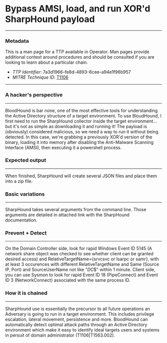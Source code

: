 
# Bypass AMSI, load, and run XOR'd SharpHound payload

---

### Metadata

This is a man page for a TTP available in Operator. Man pages provide additional context around procedures and should be consulted if you are looking to learn about a particular chain.

- *TTP Identifier*: 7a3d1966-fe8d-4893-8cee-a94e1f96b957
- *MITRE Technique ID*: [T1106](https://attack.mitre.org/techniques/T1106)

---

### A hacker's perspective

---

BloodHound is bar none, one of the most effective tools for understanding the Active Directory structure of a target environment. To use BloudHound, I first need to run the SharpHound collector inside the target environment... but it's not as simple as downloading it and running it! The payload is (obviously) considered malicious, so we need a way to run it without being detected. In this case, we're grabbing a previously XOR'd version of the binary, loading it into memory after disabling the Anti-Malware Scanning Interface (AMSI), then executing it a powershell process. 

### Expected output

---

When finished, SharpHound will create several JSON files and place them into a zip file. 

### Basic variations

---

SharpHound takes several arguments from the command line. Those arguments are detailed in attached link with the SharpHound documentation. 

### Prevent + Detect

---

On the Domain Controller side, look for rapid Windows Event ID 5145 (A network share object was checked to see whether client can be granted desired access) and RelativeTargetName={srvcsvc or lsarpc or samr}, with at least 3 occurences with different RelativeTargetName and Same (Source IP, Port) and SourceUserName not like "*DC*$" within 1 minute. Client side, you can use Sysmon to look for rapid Event ID 18 (PipeConnect) and Event ID 3 (NetworkConnect) associated with the same process ID. 

### How it is chained

---

SharpHound use is essentially the precursor to all future operations an Adversary is going to run in a target environment. This includes privilege escalation, lateral movement, persistence and more. BloodHound can automatically detect optimal attack paths through an Active Directory environment which make it easy to identify ideal targets users and systems in persuit of domain administrator (T1106|T1563.002). 

